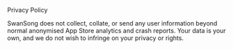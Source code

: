 Privacy Policy

SwanSong does not collect, collate, or send any user information beyond normal anonymised App Store analytics and crash reports. Your data is your own, and we do not wish to infringe on your privacy or rights. 